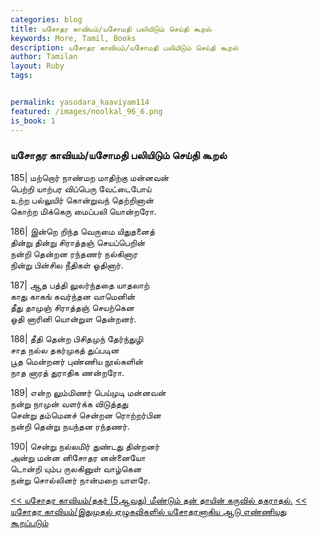 ```yaml
---  
categories: blog  
title: யசோதர காவியம்/யசோமதி பலியிடும் செய்தி கூறல்
keywords: More, Tamil, Books  
description: யசோதர காவியம்/யசோமதி பலியிடும் செய்தி கூறல்
author: Tamilan  
layout: Ruby  
tags:     


permalink: yasodara_kaaviyam114  
featured: /images/noolkal_96_6.png  
is_book: 1
---  
```



### யசோதர காவியம்/யசோமதி பலியிடும் செய்தி கூறல்

185| மற்றொர் நாண்மற மாதிற்கு மன்னவன்  
பெற்றி யாற்பர விப்பெரு வேட்டைபோய்  
உற்ற பல்லுயிர் கொன்றுவந் தெற்றினான்  
கொற்ற மிக்கெரு மைப்பலி யொன்றரோ.

186| இன்றெ றிந்த வெருமை யிதுதனைத்  
தின்று தின்று சிராத்தஞ் செயப்பெறின்  
நன்றி தென்றன ரந்தணர் நல்கினார  
நின்று பின்சில நீதிகள் ஓதினார்.

187| ஆத பத்தி லுலர்ந்ததை யாதலாற்  
காது காகங் கவர்ந்தன வாமெனின்  
தீது தாமுஞ் சிராத்தஞ் செயற்கென  
ஓதி னாரினி யொன்றுள தென்றனர்.

188| தீதி தென்ற பிசிதமுந் தேர்ந்துழி  
சாத நல்ல தகர்முகத் துப்படின  
பூத மென்றனர் புண்ணிய நூல்களின்  
நாத னாரத் துராதிக ணன்றரோ.

189| என்ற லும்மிணர் பெய்முடி மன்னவன்  
நன்று நாமுன் வளர்க்க விடுத்தது  
சென்று தம்மெனச் சென்றன ரொற்றர்பின  
நன்றி தென்று நயந்தன ரந்தணர்.

190| சென்று நல்லமிர் துண்டது தின்றனர்  
அன்று மன்ன னிசோதர னன்னையோ  
டொன்றி யும்ப ருலகினுள் வாழ்கென  
நன்று சொல்லினர் நான்மறை யாளரே.

[<< யசோதர காவியம்/தகர் (5ஆவது) மீண்டும் தன் தாயின் கருவில் தகராதல்.](yasodara_kaaviyam113) [<< யசோதர காவியம்/இதுமுதல் ஏழுகவிகளில் யசோதரனாகிய ஆடு எண்ணியது கூறப்படும்](yasodara_kaaviyam115)


